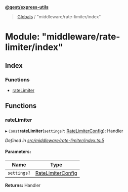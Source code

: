 **[@qest/express-utils](../README.md)**

> [Globals](../README.md) / "middleware/rate-limiter/index"

# Module: "middleware/rate-limiter/index"

## Index

### Functions

* [rateLimiter](_middleware_rate_limiter_index_.md#ratelimiter)

## Functions

### rateLimiter

▸ `Const`**rateLimiter**(`settings?`: [RateLimiterConfig](../interfaces/_middleware_rate_limiter_interfaces_.ratelimiterconfig.md)): Handler

*Defined in [src/middleware/rate-limiter/index.ts:5](https://github.com/qest-cz/express-utils/blob/4a9edb6/src/middleware/rate-limiter/index.ts#L5)*

#### Parameters:

Name | Type |
------ | ------ |
`settings?` | [RateLimiterConfig](../interfaces/_middleware_rate_limiter_interfaces_.ratelimiterconfig.md) |

**Returns:** Handler
